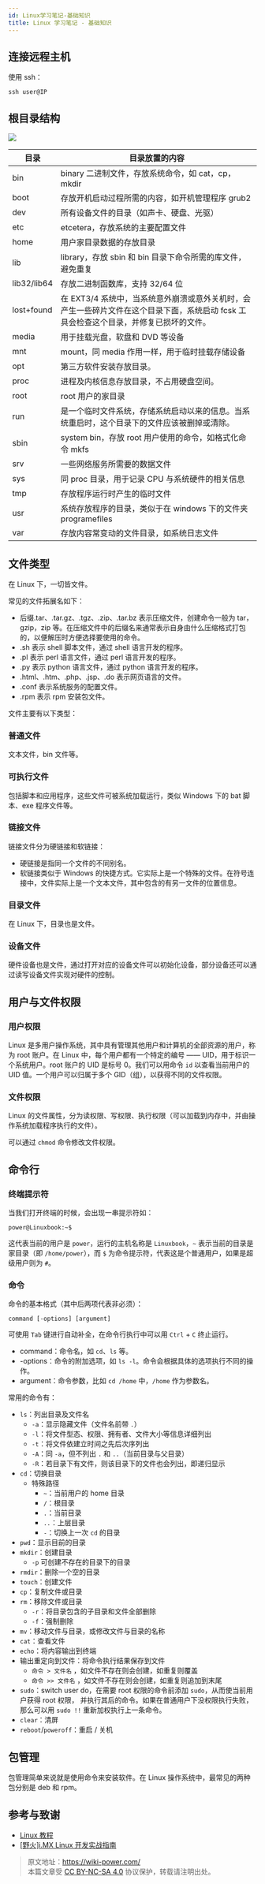 ```yaml
---
id: Linux学习笔记-基础知识
title: Linux 学习笔记 - 基础知识
---
```


## 连接远程主机

使用 ssh：

```shell
ssh user@IP
```

## 根目录结构

![](https://wiki-media-1253965369.cos.ap-guangzhou.myqcloud.com/img/20211009094302.png)

| 目录        | 目录放置的内容                                                                                                                         |
| ----------- | -------------------------------------------------------------------------------------------------------------------------------------- |
| bin         | binary 二进制文件，存放系统命令，如 cat，cp，mkdir                                                                                     |
| boot        | 存放开机启动过程所需的内容，如开机管理程序 grub2                                                                                       |
| dev         | 所有设备文件的目录（如声卡、硬盘、光驱）                                                                                               |
| etc         | etcetera，存放系统的主要配置文件                                                                                                       |
| home        | 用户家目录数据的存放目录                                                                                                               |
| lib         | library，存放 sbin 和 bin 目录下命令所需的库文件，避免重复                                                                             |
| lib32/lib64 | 存放二进制函数库，支持 32/64 位                                                                                                        |
| lost+found  | 在 EXT3/4 系统中，当系统意外崩溃或意外关机时，会产生一些碎片文件在这个目录下面，系统启动 fcsk 工具会检查这个目录，并修复已损坏的文件。 |
| media       | 用于挂载光盘，软盘和 DVD 等设备                                                                                                        |
| mnt         | mount，同 media 作用一样，用于临时挂载存储设备                                                                                         |
| opt         | 第三方软件安装存放目录。                                                                                                               |
| proc        | 进程及内核信息存放目录，不占用硬盘空间。                                                                                               |
| root        | root 用户的家目录                                                                                                                      |
| run         | 是一个临时文件系统，存储系统启动以来的信息。当系统重启时，这个目录下的文件应该被删掉或清除。                                           |
| sbin        | system bin，存放 root 用户使用的命令，如格式化命令 mkfs                                                                                |
| srv         | 一些网络服务所需要的数据文件                                                                                                           |
| sys         | 同 proc 目录，用于记录 CPU 与系统硬件的相关信息                                                                                        |
| tmp         | 存放程序运行时产生的临时文件                                                                                                           |
| usr         | 系统存放程序的目录，类似于在 windows 下的文件夹 programefiles                                                                          |
| var         | 存放内容常变动的文件目录，如系统日志文件                                                                                               |

## 文件类型

在 Linux 下，一切皆文件。

常见的文件拓展名如下：

- 后缀.tar、.tar.gz、.tgz、.zip、.tar.bz 表示压缩文件，创建命令一般为 tar，gzip，zip 等。在压缩文件中的后缀名来通常表示自身由什么压缩格式打包的，以便解压时方便选择要使用的命令。
- .sh 表示 shell 脚本文件，通过 shell 语言开发的程序。
- .pl 表示 perl 语言文件，通过 perl 语言开发的程序。
- .py 表示 python 语言文件，通过 python 语言开发的程序。
- .html、.htm、.php、.jsp、.do 表示网页语言的文件。
- .conf 表示系统服务的配置文件。
- .rpm 表示 rpm 安装包文件。

文件主要有以下类型：

### 普通文件

文本文件，bin 文件等。

### 可执行文件

包括脚本和应用程序，这些文件可被系统加载运行，类似 Windows 下的 bat 脚本、exe 程序文件等。

### 链接文件

链接文件分为硬链接和软链接：

- 硬链接是指同一个文件的不同别名。
- 软链接类似于 Windows 的快捷方式。它实际上是一个特殊的文件。在符号连接中，文件实际上是一个文本文件，其中包含的有另一文件的位置信息。

### 目录文件

在 Linux 下，目录也是文件。

### 设备文件

硬件设备也是文件，通过打开对应的设备文件可以初始化设备，部分设备还可以通过读写设备文件实现对硬件的控制。

## 用户与文件权限

### 用户权限

Linux 是多用户操作系统，其中具有管理其他用户和计算机的全部资源的用户，称为 root 账户。在 Linux 中，每个用户都有一个特定的编号 —— UID，用于标识一个系统用户。root 账户的 UID 是标号 0。我们可以用命令 `id` 以查看当前用户的 UID 值。一个用户可以归属于多个 GID（组），以获得不同的文件权限。

### 文件权限

Linux 的文件属性，分为读权限、写权限、执行权限（可以加载到内存中，并由操作系统加载程序执行的文件）。

可以通过 `chmod` 命令修改文件权限。

## 命令行

### 终端提示符

当我们打开终端的时候，会出现一串提示符如：

```shell
power@Linuxbook:~$
```

这代表当前的用户是 `power`，运行的主机名称是 `Linuxbook`，`~` 表示当前的目录是家目录（即 `/home/power`），而 `$` 为命令提示符，代表这是个普通用户，如果是超级用户则为 `#`。

### 命令

命令的基本格式（其中后两项代表非必须）：

```shell
command [-options] [argument]
```

可使用 `Tab` 键进行自动补全，在命令行执行中可以用 `Ctrl` + `C` 终止运行。

- command：命令名，如 `cd`、`ls` 等。
- -options：命令的附加选项，如 `ls -l`。命令会根据具体的选项执行不同的操作。
- argument：命令参数，比如 `cd /home` 中，`/home` 作为参数名。

常用的命令有：

- `ls`：列出目录及文件名
  - `-a`：显示隐藏文件（文件名前带 `.`）
  - `-l`：将文件型态、权限、拥有者、文件大小等信息详细列出
  - `-t`：将文件依建立时间之先后次序列出
  - `-A`：同 `-a`，但不列出 `.` 和 `..`（当前目录与父目录）
  - `-R`：若目录下有文件，则该目录下的文件也会列出，即递归显示
- `cd`：切换目录
  - 特殊路径
    - `~`：当前用户的 home 目录
    - `/`：根目录
    - `.`：当前目录
    - `..`：上层目录
    - `-`：切换上一次 `cd` 的目录
- `pwd`：显示目前的目录
- `mkdir`：创建目录
  - `-p` 可创建不存在的目录下的目录
- `rmdir`：删除一个空的目录
- `touch`：创建文件
- `cp`：复制文件或目录
- `rm`：移除文件或目录
  - `-r`：将目录包含的子目录和文件全部删除
  - `-f`：强制删除
- `mv`：移动文件与目录，或修改文件与目录的名称
- `cat`：查看文件
- `echo`：将内容输出到终端
- 输出重定向到文件：将命令执行结果保存到文件
  - `命令 > 文件名` ，如文件不存在则会创建，如重复则覆盖
  - `命令 >> 文件名` ，如文件不存在则会创建，如重复则追加到末尾
- `sudo`：switch user do，在需要 root 权限的命令前添加 `sudo`，从而使当前用户获得 root 权限， 并执行其后的命令。如果在普通用户下没权限执行失败，那么可以用 `sudo !!` 重新加权执行上一条命令。
- `clear`：清屏
- `reboot`/`poweroff`：重启 / 关机

## 包管理

包管理简单来说就是使用命令来安装软件。在 Linux 操作系统中，最常见的两种包分别是 deb 和 rpm。

## 参考与致谢

- [Linux 教程](https://www.runoob.com/linux/linux-tutorial.html)
- [[野火]i.MX Linux 开发实战指南](https://doc.embedfire.com/linux/imx6/base/zh/latest/index.html)

> 原文地址：<https://wiki-power.com/>  
> 本篇文章受 [CC BY-NC-SA 4.0](https://creativecommons.org/licenses/by/4.0/deed.zh) 协议保护，转载请注明出处。
